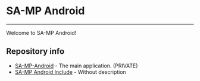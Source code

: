 # SA-MP Android

---

Welcome to SA-MP Android!

## Repository info
  - [SA-MP-Android](https://github.com/SAMP-Android/SAMP-Android-Dev) - The main application. (PRIVATE)
  - [SA-MP Android Include](https://github.com/SAMP-Android/SAMP-Android-include) - Without description

